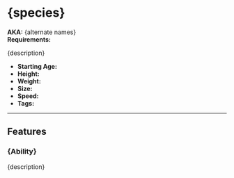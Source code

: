 # {species}
**AKA:** {alternate names}<br/>
**Requirements:**

{description}
- **Starting Age:**
- **Height:**
- **Weight:**
- **Size:**
- **Speed:**
- **Tags:**

---
## Features

### {Ability}
{description}